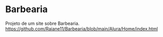 # Barbearia
Projeto de um site sobre Barbearia.
https://github.com/Raiane11/Barbearia/blob/main/Alura/Home/index.html
